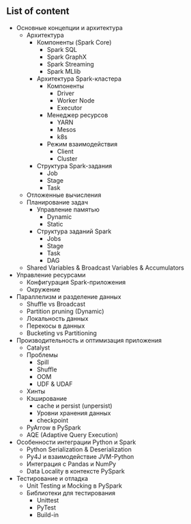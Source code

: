 ## List of content
- Основные концепции и архитектура
  - Архитектура
    - Компоненты (Spark Core)
      - Spark SQL
      - Spark GraphX
      - Spark Streaming
      - Spark MLlib
    - Архитектура Spark-кластера
      - Компоненты
        - Driver
        - Worker Node
        - Executor
      - Менеджер ресурсов
        - YARN
        - Mesos
        - k8s
      - Режим взаимодействия
        - Client
        - Cluster
    - Структура Spark-задания
      - Job
      - Stage
      - Task
  - Отложенные вычисления
  - Планирование задач
    - Управление памятью
      - Dynamic
      - Static
    - Структура заданий Spark
      - Jobs
      - Stage
      - Task
      - DAG
  - Shared Variables & Broadcast Variables & Accumulators
- Управление ресурсами
  - Конфигурация Spark-приложения
  - Окружение
- Параллелизм и разделение данных
  - Shuffle vs Broadcast
  - Partition pruning (Dynamic)
  - Локальность данных
  - Перекосы в данных
  - Bucketing vs Partitioning
- Производительность и оптимизация приложения
  - Catalyst
  - Проблемы
    - Spill
    - Shuffle
    - OOM
    - UDF & UDAF
  - Хинты
  - Кэширование
    - cache и persist (unpersist)
    - Уровни хранения данных
    - checkpoint
  - PyArrow в PySpark
  - AQE (Adaptive Query Execution)
- Особенности интеграции Python и Spark
  - Python Serialization & Deserialization
  - Py4J и взаимодействие JVM-Python
  - Интеграция с Pandas и NumPy
  - Data Locality в контексте PySpark
- Тестирование и отладка
  - Unit Testing и Mocking в PySpark
  - Библиотеки для тестирования
    - Unittest
    - PyTest
    - Build-in
